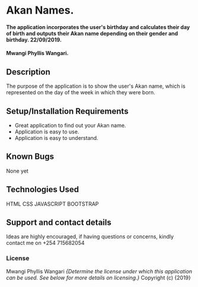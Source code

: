 # Akan Names.
#### The application incorporates the user's birthday and calculates their day of birth and outputs their Akan name depending on their gender and birthday. 22/09/2019.
#### Mwangi Phyllis Wangari.
## Description
The purpose of the application is to show the user's Akan name, which is represented on the day of the week in which they were born.
## Setup/Installation Requirements
* Great application to find out your Akan name.
* Application is easy to use.
* Application is easy to understand.
## Known Bugs
None yet
## Technologies Used
HTML
CSS
JAVASCRIPT
BOOTSTRAP
## Support and contact details
Ideas are highly encouraged, if having questions or concerns, kindly contact me on +254 715682054

### License
Mwangi Phyllis Wangari
*{Determine the license under which this application can be used.  See below for more details on licensing.}*
Copyright (c) {2019} 
  
